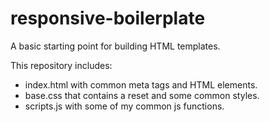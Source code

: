 # responsive-boilerplate
A basic starting point for building HTML templates.

This repository includes:
* index.html with common meta tags and HTML elements.
* base.css that contains a reset and some common styles.
* scripts.js with some of my common js functions.
